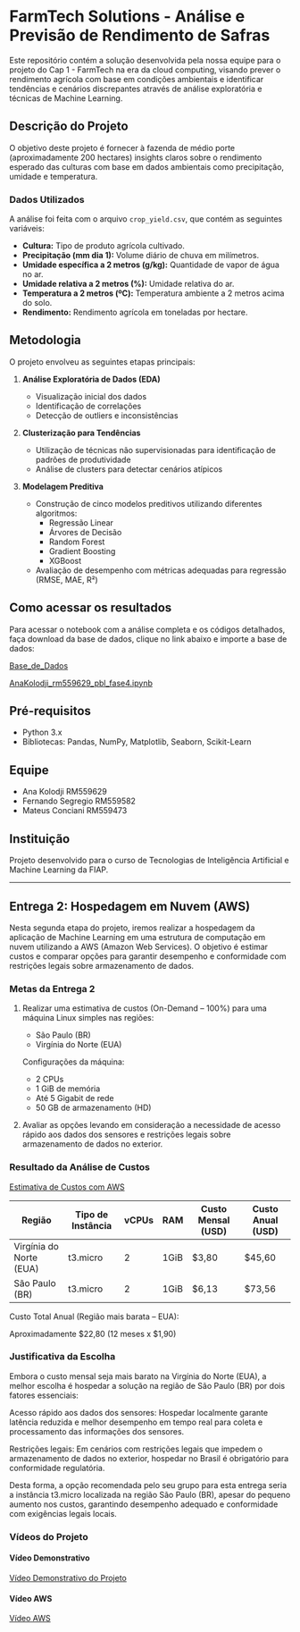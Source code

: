 # FarmTech Solutions - Análise e Previsão de Rendimento de Safras

Este repositório contém a solução desenvolvida pela nossa equipe para o projeto do Cap 1 - FarmTech na era da cloud computing, visando prever o rendimento agrícola com base em condições ambientais e identificar tendências e cenários discrepantes através de análise exploratória e técnicas de Machine Learning.

## Descrição do Projeto

O objetivo deste projeto é fornecer à fazenda de médio porte (aproximadamente 200 hectares) insights claros sobre o rendimento esperado das culturas com base em dados ambientais como precipitação, umidade e temperatura.

### Dados Utilizados

A análise foi feita com o arquivo `crop_yield.csv`, que contém as seguintes variáveis:

- **Cultura:** Tipo de produto agrícola cultivado.
- **Precipitação (mm dia 1):** Volume diário de chuva em milímetros.
- **Umidade específica a 2 metros (g/kg):** Quantidade de vapor de água no ar.
- **Umidade relativa a 2 metros (%):** Umidade relativa do ar.
- **Temperatura a 2 metros (ºC):** Temperatura ambiente a 2 metros acima do solo.
- **Rendimento:** Rendimento agrícola em toneladas por hectare.

## Metodologia

O projeto envolveu as seguintes etapas principais:

1. **Análise Exploratória de Dados (EDA)**
   - Visualização inicial dos dados
   - Identificação de correlações
   - Detecção de outliers e inconsistências

2. **Clusterização para Tendências**
   - Utilização de técnicas não supervisionadas para identificação de padrões de produtividade
   - Análise de clusters para detectar cenários atípicos

3. **Modelagem Preditiva**
   - Construção de cinco modelos preditivos utilizando diferentes algoritmos:
     - Regressão Linear
     - Árvores de Decisão
     - Random Forest
     - Gradient Boosting
     - XGBoost
   - Avaliação de desempenho com métricas adequadas para regressão (RMSE, MAE, R²)

## Como acessar os resultados

Para acessar o notebook com a análise completa e os códigos detalhados, faça download da base de dados, clique no link abaixo e importe a base de dados:

[Base_de_Dados](https://drive.google.com/file/d/1S2ey96guxWYDorvZuHdHhO2lajHGqFVN/view?usp=drive_link)

[AnaKolodji_rm559629_pbl_fase4.ipynb](https://colab.research.google.com/drive/1Szo3euFHNpV_wgZWwbIzE9C_tPKgnu5J)

## Pré-requisitos

- Python 3.x
- Bibliotecas: Pandas, NumPy, Matplotlib, Seaborn, Scikit-Learn

## Equipe

- Ana Kolodji RM559629
- Fernando Segregio RM559582
- Mateus Conciani RM559473

## Instituição

Projeto desenvolvido para o curso de Tecnologias de Inteligência Artificial e Machine Learning da FIAP.

---

## Entrega 2: Hospedagem em Nuvem (AWS)

Nesta segunda etapa do projeto, iremos realizar a hospedagem da aplicação de Machine Learning em uma estrutura de computação em nuvem utilizando a AWS (Amazon Web Services). O objetivo é estimar custos e comparar opções para garantir desempenho e conformidade com restrições legais sobre armazenamento de dados.

### Metas da Entrega 2

1. Realizar uma estimativa de custos (On-Demand – 100%) para uma máquina Linux simples nas regiões:
   - São Paulo (BR)
   - Virgínia do Norte (EUA)

   Configurações da máquina:
   - 2 CPUs
   - 1 GiB de memória
   - Até 5 Gigabit de rede
   - 50 GB de armazenamento (HD)

2. Avaliar as opções levando em consideração a necessidade de acesso rápido aos dados dos sensores e restrições legais sobre armazenamento de dados no exterior.

### Resultado da Análise de Custos

[Estimativa de Custos com AWS](https://github.com/anakolodji/Farmtech_Analise_Rendimento_Agricola/blob/main/My%20Estimate1%20-%20Calculadora%20de%20Pre%C3%A7os%20da%20AWS.pdf)

| Região                  | Tipo de Instância | vCPUs | RAM  | Custo Mensal (USD) | Custo Anual (USD) |
|-------------------------|-------------------|-------|------|--------------------|-------------------|
| Virgínia do Norte (EUA) | t3.micro          | 2     | 1GiB | $3,80              | $45,60            |
| São Paulo (BR)          | t3.micro          | 2     | 1GiB | $6,13              | $73,56            |

Custo Total Anual (Região mais barata – EUA):

Aproximadamente $22,80 (12 meses x $1,90)

### Justificativa da Escolha

Embora o custo mensal seja mais barato na Virgínia do Norte (EUA), a melhor escolha é hospedar a solução na região de São Paulo (BR) por dois fatores essenciais:

Acesso rápido aos dados dos sensores:
Hospedar localmente garante latência reduzida e melhor desempenho em tempo real para coleta e processamento das informações dos sensores.

Restrições legais:
Em cenários com restrições legais que impedem o armazenamento de dados no exterior, hospedar no Brasil é obrigatório para conformidade regulatória.

Desta forma, a opção recomendada pelo seu grupo para esta entrega seria a instância t3.micro localizada na região São Paulo (BR), apesar do pequeno aumento nos custos, garantindo desempenho adequado e conformidade com exigências legais locais.

### Vídeos do Projeto

#### Vídeo Demonstrativo
[Vídeo Demonstrativo do Projeto](https://youtu.be/Lu0td-v3poM)

#### Vídeo AWS
[Vídeo AWS](https://youtu.be/DIIE7vRdDdA)

